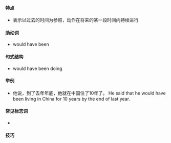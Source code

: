 #### 特点
* 表示以过去的时间为参照，动作在将来的某一段时间内持续进行
#### 助动词
* would have been
#### 句式结构
* would have been doing
#### 举例
* 他说，到了去年年底，他就在中国住了10年了。
  He said that he would have been living in China for 10 years by the end of last year.
#### 常见标志词
* 
#### 技巧